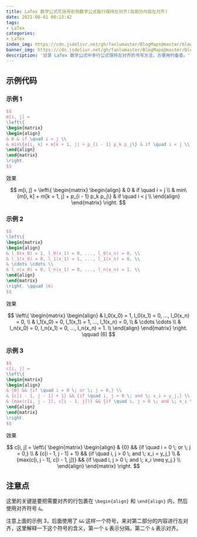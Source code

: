 ```yaml
---
title: LaTex 数学公式花括号右侧数学公式每行保持左对齐(及部分内容左对齐)
date: 2021-06-01 00:23:42
tags:
- LaTex
categories:
- LaTex
index_img: https://cdn.jsdelivr.net/gh/fanlumaster/BlogMaps@master/blogs/pictures/20210601002118.png
banner_img: https://cdn.jsdelivr.net/gh/fanlumaster/BlogMaps@master/blogs/pictures/20210601002118.png
description: '记录 LaTex 数学公式中多行公式保持左对齐的书写方法，方便用时备查。'
---
```


## 示例代码

### 示例 1

```latex
$$
m[i, j] = 
\left\{
\begin{matrix}
\begin{align}
& 0 & if \quad i = j \\
& min\{m[i, k] + m[k + 1, j] + p_{i - 1} p_k p_j\} & if \quad i < j \\
\end{align}
\end{matrix}
\right.
$$
```

效果

$$
m[i, j] = 
\left\{
\begin{matrix}
\begin{align}
& 0 & if \quad i = j \\
& min\{m[i, k] + m[k + 1, j] + p_{i - 1} p_k p_j\} & if \quad i < j \\
\end{align}
\end{matrix}
\right.
$$

### 示例 2

```latex
$$
\left\{
\begin{matrix}
\begin{align}
& l_0(x_0) = 1, l_0(x_1) = 0, ..., l_0(x_n) = 0, \\
& l_1(x_0) = 0, l_1(x_1) = 1, ..., l_1(x_n) = 0, \\
& \cdots \cdots \\
& l_n(x_0) = 0, l_n(x_1) = 0, ..., l_n(x_n) = 1. \\
\end{align}
\end{matrix}
\right. \qquad (6)
$$
```

效果

$$
\left\{
\begin{matrix}
\begin{align}
& l_0(x_0) = 1, l_0(x_1) = 0, ..., l_0(x_n) = 0, \\
& l_1(x_0) = 0, l_1(x_1) = 1, ..., l_1(x_n) = 0, \\
& \cdots \cdots \\
& l_n(x_0) = 0, l_n(x_1) = 0, ..., l_n(x_n) = 1. \\
\end{align}
\end{matrix}
\right. \qquad (6)
$$

### 示例 3

```latex
$$
c[i, j] = 
\left\{
\begin{matrix}
\begin{align}
& {0} && {if \quad i = 0 \; or \; j = 0,} \\
& {c[i - 1, j - 1] + 1} && {if \quad i, j > 0 \; and \; x_i = y_j,} \\
& {max(c[i, j - 1], c[i - 1, j])} && {if \quad i, j > 0 \; and \; x_i \neq y_j.} \\
\end{align}
\end{matrix}
\right.
$$
```

效果

$$
c[i, j] = 
\left\{
\begin{matrix}
\begin{align}
& {0} && {if \quad i = 0 \; or \; j = 0,} \\
& {c[i - 1, j - 1] + 1} && {if \quad i, j > 0 \; and \; x_i = y_j,} \\
& {max(c[i, j - 1], c[i - 1, j])} && {if \quad i, j > 0 \; and \; x_i \neq y_j.} \\
\end{align}
\end{matrix}
\right.
$$

## 注意点

这里的关键是要把需要对齐的行包裹在 `\begin{align}` 和 `\end{align}` 内，然后使用对齐符号 `&`。

注意上面的示例 3，后面使用了 `&&` 这样一个符号，来对第二部分的内容进行左对齐，这里解释一下这个符号的含义，第一个 `&` 表示分隔，第二个 `&` 表示对齐。